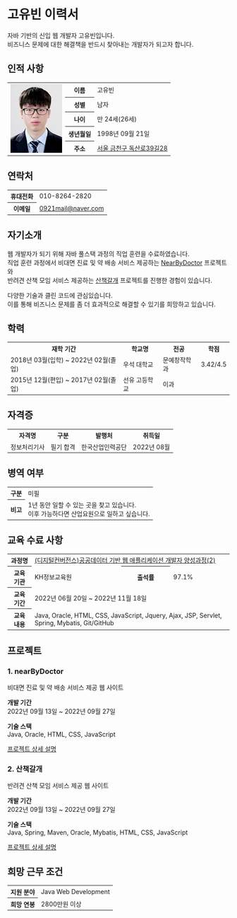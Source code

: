 <h1>고유빈 이력서</h1>

자바 기반의 신입 웹 개발자 고유빈입니다.  
비즈니스 문제에 대한 해결책을 반드시 찾아내는 개발자가 되고자 합니다.  
  
<h2>인적 사항</h2>
<table>
  <tr>
    <td rowspan="5">
      <img src="https://github.com/fgjkqm20/resume/blob/main/image/profile.png" width="117" height="156px">
    </td>
    <th>이름</th>
    <td>고유빈</td>
  </tr>
  <tr>
    <th>성별</th>
    <td>남자</td>
  </tr>
  <tr>
    <th>나이</th>
    <td>만 24세(26세)</td>
  </tr>
  <tr>
    <th>생년월일</th>
    <td>1998년 09월 21일</td>
  </tr>
  <tr>
    <th>주소</th>
    <td><a href="https://goo.gl/maps/9rJS4sjK3whZA5s36">서울 금천구 독산로39길28</a></td>
  </tr>
</table> 
  
<h2>연락처</h2> 
<table>
  <tr>
    <th>휴대전화</th>
    <td>010-8264-2820</td>
  </tr>
  <tr>
    <th>이메일</th>
    <td><a href="mailto:0921mail@naver.com">0921mail@naver.com</a></td>
  </tr>
</table>   
  
<h2>자기소개</h2>

웹 개발자가 되기 위해 자바 풀스택 과정의 직업 훈련을 수료하였습니다.  
직업 훈련 과정에서 비대면 진료 및 약 배송 서비스 제공하는 
[NearByDoctor](https://github.com/fgjkqm20/semi-project) 프로젝트와  
반려견 산책 모임 서비스 제공하는 [산책갈개](https://github.com/fgjkqm20/final-project)
프로젝트를 진행한 경험이 있습니다.  
  
다양한 기술과 클린 코드에 관심있습니다.  
이를 통해 비즈니스 문제를 좀 더 효과적으로 해결할 수 있기를 희망하고 있습니다.  

<h2>학력</h2>
<table>
  <tr>
    <th>재학 기간</th>
    <th>학교명</th>
    <th>전공</th>
    <th>학점</th>
  </tr>
  <tr>
    <td>2018년 03월(입학) ~ 2022년 02월(졸업)</td>
    <td>우석 대학교</td>
    <td>문예창작학과</td>
    <td>3.42/4.5</td>
  </tr>
  <tr>
    <td>2015년 12월(편입) ~ 2017년 02월(졸업)</td>
    <td>선유 고등학교</td>
    <td>이과</td>
    <td></td>
  </tr>
</table>
  
<h2>자격증</h2>
<table>
  <tr>
    <th>자격명</th>
    <th>구분</th>
    <th>발행처</th>
    <th>취득일</th>
    
  </tr>
  <tr>
    <td>정보처리기사</td>
    <td>필기 합격</td>
    <td>한국산업인력공단</td>
    <td>2022년 08월</td>
  </tr>
</table>
  
<h2>병역 여부</h2>
<table>
  <tr>
    <th>구분</th>
    <td>미필</td>
  </tr>
  <tr>
    <th>비고</th>
    <td>
      1년 동안 일할 수 있는 곳을 찾고 있습니다.<br>
      이후 가능하다면 산업요원으로 일하고 싶습니다.
    </td>
  </tr>
</table>
  
<h2>교육 수료 사항</h2>
<table>
  <tr>
    <th>과정명</th>
    <td colspan="3"><a href="https://url.kr/q6dumw">(디지털컨버전스)공공데이터 기반 웹 애플리케이션 개발자 양성과정(2)</a></td>
  </tr>
  <tr>
    <th>교육 기관</th>
    <td>KH정보교육원</td>
    <th>출석률</th>
    <td>97.1%</td>
  </tr>
  <tr>
    <th>교육 기간</th>
    <td colspan="3">2022년 06월 20일 ~ 2022년 11월 18일</td>
  </tr>
  <tr>
    <th>교육 내용</th>
    <td colspan="3">Java, Oracle, HTML, CSS, JavaScript, Jquery, Ajax, JSP, Servlet, Spring, Mybatis, Git/GitHub</td>
  </tr>
</table>

## 프로젝트
  
### 1. nearByDoctor
비대면 진료 및 약 배송 서비스 제공 웹 사이트  
  
**개발 기간**  
2022년 09월 13일 ~ 2022년 09월 27일  
  
**기술 스택**  
Java, Oracle, HTML, CSS, JavaScript  
  
[프로젝트 상세 설명](https://github.com/fgjkqm20/semi-project)
  
### 2. 산책갈개
반려견 산책 모임 서비스 제공 웹 사이트  
  
**개발 기간**  
2022년 09월 13일 ~ 2022년 09월 27일  
  
**기술 스택**  
Java, Spring, Maven, Oracle, Mybatis, HTML, CSS, JavaScript  
  
[프로젝트 상세 설명](https://github.com/fgjkqm20/final-project)

<h2>희망 근무 조건</h2>
<table>
  <tr>
    <th>지원 분야</th>
    <td>Java Web Development</td>
  </tr>  
  <tr>
    <th>희망 연봉</th>
    <td>2800만원 이상</td>
  </tr>  
</table>
